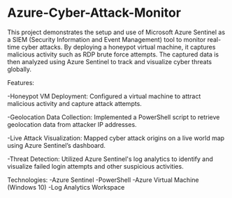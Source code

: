 # Azure-Cyber-Attack-Monitor
This project demonstrates the setup and use of Microsoft Azure Sentinel as a SIEM (Security Information and Event Management) tool to monitor real-time cyber attacks. By deploying a honeypot virtual machine, it captures malicious 
activity such as RDP brute force attempts. The captured data is then analyzed using Azure Sentinel to track and visualize cyber threats globally.

Features:

 -Honeypot VM Deployment: Configured a virtual machine to attract malicious activity and capture attack attempts.
 
 -Geolocation Data Collection: Implemented a PowerShell script to retrieve geolocation data from attacker IP addresses.
 
 -Live Attack Visualization: Mapped cyber attack origins on a live world map using Azure Sentinel’s dashboard.
 
 -Threat Detection: Utilized Azure Sentinel's log analytics to identify and visualize failed login attempts and other suspicious activities.

Technologies:
  -Azure Sentinel 
   -PowerShell
    -Azure Virtual Machine (Windows 10)
     -Log Analytics Workspace
